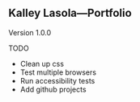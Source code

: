 ## Kalley Lasola—Portfolio
Version 1.0.0

TODO
- Clean up css
- Test multiple browsers
- Run accessibility tests
- Add github projects
